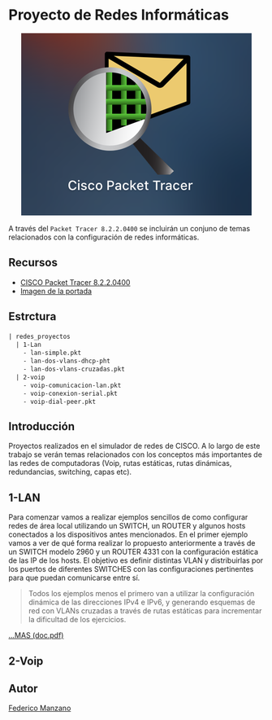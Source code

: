# Proyecto de Redes Informáticas 

<p align="center">
  <img src="imagenes/portada/portada.png" />
</p>

A través del ```Packet Tracer 8.2.2.0400``` se incluirán un conjuno de temas relacionados con la configuración de redes informáticas.

## Recursos

- [CISCO Packet Tracer 8.2.2.0400](https://www.netacad.com/es/articles/news/download-cisco-packet-tracer)
- [Imagen de la portada](https://www.netacad.com/)

## Estrctura

```TXT
| redes_proyectos
  | 1-Lan
    - lan-simple.pkt
    - lan-dos-vlans-dhcp-pht
    - lan-dos-vlans-cruzadas.pkt
  | 2-voip
    - voip-comunicacion-lan.pkt
    - voip-conexion-serial.pkt
    - voip-dial-peer.pkt
```

## Introducción

Proyectos realizados en el simulador de redes de CISCO. A lo largo de este trabajo se verán temas relacionados con los conceptos más importantes de las redes de computadoras (Voip, rutas estáticas, rutas dinámicas, redundancias, switching, capas etc).

## 1-LAN

Para comenzar vamos a realizar ejemplos sencillos de como configurar redes de área local utilizando un SWITCH, un ROUTER y algunos hosts conectados a los dispositivos antes mencionados. 
En el primer ejemplo vamos a ver de qué forma realizar lo propuesto anteriormente a través de un SWITCH modelo 2960 y un ROUTER 4331 con la configuración estática de las IP de los hosts. 
El objetivo es definir distintas VLAN y distribuirlas por los puertos de diferentes SWITCHES con las configuraciones pertinentes para que puedan comunicarse entre sí.

> Todos los ejemplos menos el primero van a utilizar la configuración dinámica de las direcciones IPv4 e IPv6, y generando esquemas de red con VLANs cruzadas a través de rutas estáticas para incrementar la dificultad de los ejercicios.


[...MAS (doc.pdf)](/doc.pdf)

## 2-Voip

## Autor
[Federico Manzano](http://github.com/FedeManzano)


